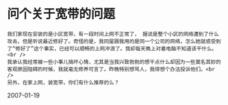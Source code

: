 # 问个关于宽带的问题

    我们家现在安装的是小区宽带，有一段时间上网不正常了， 据说是整个小区的网络遭到了什么攻击，但是听说最近修好了。奇怪的是，我同屋跟我用的是同一个公司的网络，怎么她就感受到了“修好了”这个事实，已经可以顺畅的上网冲浪了。我却每天晚上对着电脑不知道该干什么。<br />
    我承认我经常被一些小事儿搞坏心情，尤其是当我兴致勃勃的想干点什么却因为一些莫名其妙的客观原因阻碍的时候，我就毫无修养可言了。昨晚特别想骂人，我得想个办法投诉他们。<br />
    另外，在家上网，装宽带，你们有什么推荐的么？




2007-01-19
